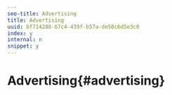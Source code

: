 ```yaml
---
seo-title: Advertising
title: Advertising
uuid: bf714288-67c4-439f-b57a-de50c6d5e3c0
index: y
internal: n
snippet: y
---
```


# Advertising{#advertising}

